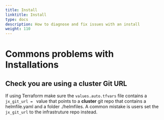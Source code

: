 ```yaml
---
title: Install
linktitle: Install
type: docs
description: How to diagnose and fix issues with an install
weight: 110
---
```


# Commons problems with Installations

## Check you are using a cluster Git URL

If using Terraform make sure the `values.auto.tfvars` file contains a `jx_git_url = ` value that points to a __cluster__ git repo that contains a helmfile.yaml and a folder ./helmfiles.  A common mistake is users set the `jx_git_url` to the infrastruture repo instead.
